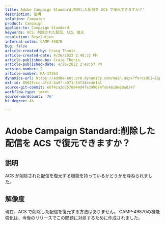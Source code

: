```yaml
---
title: Adobe Campaign Standard:削除した配信を ACS で復元できますか？'
description: 説明
solution: Campaign
product: Campaign
applies-to: Campaign Standard
keywords: KCS、削除された配信、ACS、復元
resolution: Resolution
internal-notes: CAMP-49870
bug: false
article-created-by: Craig Thonis
article-created-date: 4/26/2022 2:48:32 PM
article-published-by: Craig Thonis
article-published-date: 4/26/2022 2:48:57 PM
version-number: 2
article-number: KA-17363
dynamics-url: https://adobe-ent.crm.dynamics.com/main.aspx?forceUCI=1&pagetype=entityrecord&etn=knowledgearticle&id=376ea7ed-6fc5-ec11-a7b6-0022480a10ee
exl-id: 8962fccc-4fc2-4a9f-a071-53f34ee4e1a1
source-git-commit: e8f4ca2dd578944d4fe399074fab461de88ad247
workflow-type: tm+mt
source-wordcount: '70'
ht-degree: 4%

---
```


# Adobe Campaign Standard:削除した配信を ACS で復元できますか？

## 説明


ACS が削除された配信を復元する機能を持っているかどうかを尋ねられました。


## 解像度


現在、ACS で削除した配信を復元する方法はありません。 CAMP-49870の機能強化は、今後のリリースでこの問題に対処するために作成されました。
